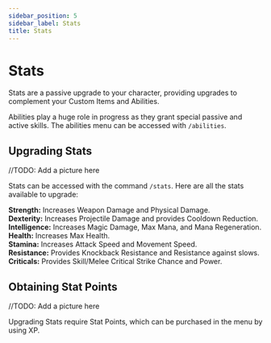 ```yaml
---
sidebar_position: 5
sidebar_label: Stats
title: Stats
---
```


# Stats

Stats are a passive upgrade to your character, providing upgrades to complement your Custom Items and Abilities.

Abilities play a huge role in progress as they grant special passive and active skills. The abilities menu can be accessed with `/abilities`.

## Upgrading Stats

//TODO: Add a picture here

Stats can be accessed with the command `/stats`. Here are all the stats available to upgrade:

**Strength:** Increases Weapon Damage and Physical Damage. <br />
**Dexterity:** Increases Projectile Damage and provides Cooldown Reduction. <br />
**Intelligence:** Increases Magic Damage, Max Mana, and Mana Regeneration. <br />
**Health:** Increases Max Health. <br />
**Stamina:** Increases Attack Speed and Movement Speed. <br />
**Resistance:** Provides Knockback Resistance and Resistance against slows. <br />
**Criticals:** Provides Skill/Melee Critical Strike Chance and Power. <br />

## Obtaining Stat Points

//TODO: Add a picture here

Upgrading Stats require Stat Points, which can be purchased in the menu by using XP.
